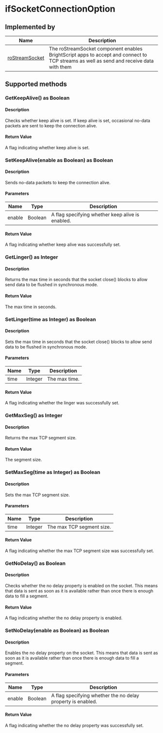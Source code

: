 ifSocketConnectionOption
========================

Implemented by
--------------

| Name | Description |
| --- | --- |
| [roStreamSocket](/docs/references/brightscript/components/rostreamsocket.md "roStreamSocket") | The roStreamSocket component enables BrightScript apps to accept and connect to TCP streams as well as send and receive data with them |

Supported methods
-----------------

### GetKeepAlive() as Boolean

#### Description

Checks whether keep alive is set. If keep alive is set, occasional no-data packets are sent to keep the connection alive.

#### Return Value

A flag indicating whether keep alive is set.

### SetKeepAlive(enable as Boolean) as Boolean

#### Description

Sends no-data packets to keep the connection alive.

#### Parameters

| Name | Type | Description |
| --- | --- | --- |
| enable | Boolean | A flag specifying whether keep alive is enabled. |

#### Return Value

A flag indicating whether keep alive was successfully set.

### GetLinger() as Integer

#### Description

Returns the max time in seconds that the socket close() blocks to allow send data to be flushed in synchronous mode.

#### Return Value

The max time in seconds.

### SetLinger(time as Integer) as Boolean

#### Description

Sets the max time in seconds that the socket close() blocks to allow send data to be flushed in synchronous mode.

#### Parameters

| Name | Type | Description |
| --- | --- | --- |
| time | Integer | The max time. |

#### Return Value

A flag indicating whether the linger was successfully set.

### GetMaxSeg() as Integer

#### Description

Returns the max TCP segment size.

#### Return Value

The segment size.

### SetMaxSeg(time as Integer) as Boolean

#### Description

Sets the max TCP segment size.

#### Parameters

| Name | Type | Description |
| --- | --- | --- |
| time | Integer | The max TCP segment size. |

#### Return Value

A flag indicating whether the max TCP segment size was successfully set.

### GetNoDelay() as Boolean

#### Description

Checks whether the no delay property is enabled on the socket. This means that data is sent as soon as it is available rather than once there is enough data to fill a segment.

#### Return Value

A flag indicating whether the no delay property is enabled.

### SetNoDelay(enable as Boolean) as Boolean

#### Description

Enables the no delay property on the socket. This means that data is sent as soon as it is available rather than once there is enough data to fill a segment.

#### Parameters

| Name | Type | Description |
| --- | --- | --- |
| enable | Boolean | A flag specifying whether the no delay property is enabled. |

#### Return Value

A flag indicating whether the no delay property was successfully set.